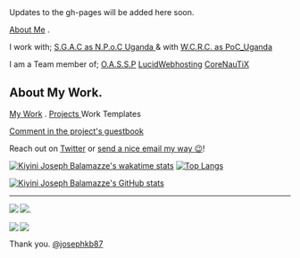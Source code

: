 ##
Updates to the gh-pages will be added here soon.

<p> <a href="https://github.com/josephkb87">About Me</a> .<p> I work with; <a href="https://spacegeneration.org/regions/africa/uganda">S.G.A.C as N.P.o.C Uganda </a> & with <a href="https://wcrc.world/Files/WCRC_POC.pdf">W.C.R.C. as PoC_Uganda</a> </p>
<p> I am a Team member of; <a href="https://github.com/OASSP">O.A.S.S.P</a>  <a href="https://github.com/LUCIDWEBHOSTING">LucidWebhosting</a> <a href="https://github.com/CORENAUTICS">CoreNauTiX</a></p>

## About My Work.
 <div>
<p> <a href="https://github.com/josephkb87?tab=repositories">My Work</a> . <a href="https://github.com/josephkb87?tab=projects"> Projects </a> Work Templates
</div
___
If you can spare a few 💵:[Buy me a coffee :coffee:](https://www.buymeacoffee.com/josephkb87) (one-time) OR [Sponsor me :😊:](https://github.com/sponsors/josephkb87) (recurring monthly).

[Comment in the project's guestbook](https://github.com/josephkb87/josephkb87?tab=repositories/issues/)

Reach out on [Twitter](https://twitter.com/clydekingkid) or [send a nice email my way :wink:](mailto:kiyinijoseph@gmail.com)!

[![Kiyini Joseph Balamazze's wakatime stats](https://github-readme-stats.vercel.app/api/wakatime?username=HermesWraith&langs_count=10&layout=compact&show_icons=true&show_icons=true&theme=buefy&show_icons=true)](https://github.com/josephkb87/github-readme-stats) [![Top Langs](https://github-readme-stats.vercel.app/api/top-langs/?username=josephkb87&show_icons=true&theme=tokyonight&langs_count=10&layout=compact)](https://github.com/josephkb87/github-readme-stats) 

 [![Kiyini Joseph Balamazze's GitHub stats](https://github-readme-stats.vercel.app/api?username=josephkb87&show_icons=true&show_icons=true&theme=synthwave&show_icons=true)](https://github.com/josephkb87/github-readme-stats)
___
 <div>
<p><a href="https://github.com/josephkb87/Matlab & Octave with Jupyter Notebooks"><img align="center right" src="https://github-readme-stats.vercel.app/api/pin/?username=josephkb87&show_icons=true&show_icons=true&theme=gruvbox&repo=JuMatOct" /></a>. <a href="https://github.com/josephkb87/PythonBasics"><img align="left" src="https://github-readme-stats.vercel.app/api/pin/?username=josephkb87&show_icons=true&show_icons=true&theme=algolia&repo=PythonBasics" /></a> </p> </div>

<div> 
<p>
<a href="https://github.com/josephkb87/Matlab_Octave"><img align="center right" src="https://github-readme-stats.vercel.app/api/pin/?username=josephkb87&show_icons=true&show_icons=true&theme=gruvbox&repo=Matlab_Octave" /></a>
</a> <a href="https://github.com/josephkb87/Java_JS_Basics_n_Projects">
  <img align="left" src="https://github-readme-stats.vercel.app/api/pin/?username=josephkb87&show_icons=true&show_icons=true&theme=solarized-light&repo=Java_JS_Basics_n_Projects" /></a>
</p>
 </div>
 
  <!--START_SECTION:waka-->

  <!--END_SECTION:waka-->

  Thank you.
  [@josephkb87](https://github.com/josephkb87)

